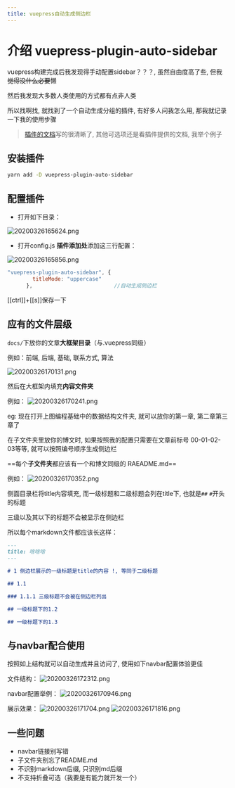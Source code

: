 ```yaml
---
title: vuepress自动生成侧边栏
---
```


# 介绍 vuepress-plugin-auto-sidebar


vuepress构建完成后我发现得手动配置sidebar？？？,  虽然自由度高了些, 但我~~觉得没什么必要~~懒

然后我发现大多数人类使用的方式都有点非人类

所以找啊找, 就找到了一个自动生成分组的插件, 有好多人问我怎么用, 那我就记录一下我的使用步骤

>[插件的文档](https://github.com/shanyuhai123/vuepress-plugin-auto-sidebar)写的很清晰了, 其他可选项还是看插件提供的文档, 我举个例子


## 安装插件

```sh
yarn add -D vuepress-plugin-auto-sidebar
```

## 配置插件

- 打开如下目录：

![20200326165624.png](https://raw.githubusercontent.com/fengwei2002/Pictures_02/master/img/20200326165624.png)

- 打开config.js **插件添加处**添加这三行配置：

![20200326165856.png](https://raw.githubusercontent.com/fengwei2002/Pictures_02/master/img/20200326165856.png)

```js
"vuepress-plugin-auto-sidebar", {
        titleMode: "uppercase"
      },                          //自动生成侧边栏
```

[[ctrl]]+[[s]]保存一下

## 应有的文件层级

`docs/`下放你的文章**大框架目录**（与.vuepress同级）

例如：前端, 后端, 基础, 联系方式, 算法

![20200326170131.png](https://raw.githubusercontent.com/fengwei2002/Pictures_02/master/img/20200326170131.png)

然后在大框架内填充**内容文件夹**

例如：
![20200326170241.png](https://raw.githubusercontent.com/fengwei2002/Pictures_02/master/img/20200326170241.png)

eg: 现在打开上图编程基础中的数据结构文件夹, 就可以放你的第一章, 第二章第三章了


在子文件夹里放你的博文时, 如果按照我的配置只需要在文章前标号
00-01-02-03等等, 就可以按照编号顺序生成侧边栏


==每个**子文件夹**都应该有一个和博文同级的 RAEADME.md==


例如：
![20200326170352.png](https://raw.githubusercontent.com/fengwei2002/Pictures_02/master/img/20200326170352.png)

侧面目录栏将title内容填充, 而一级标题和二级标题会列在title下, 也就是`##` `#`开头的标题

三级以及其以下的标题不会被显示在侧边栏

所以每个markdown文件都应该长这样：

```markdown
---
title: 啥啥啥
---

# 1 侧边栏展示的一级标题是title的内容 !, 等同于二级标题

## 1.1 

### 1.1.1 三级标题不会被在侧边栏列出

## 一级标题下的1.2

## 一级标题下的1.3

```

## 与navbar配合使用 

按照如上结构就可以自动生成并且访问了,  使用如下navbar配置体验更佳

文件结构：
![20200326172312.png](https://raw.githubusercontent.com/fengwei2002/Pictures_02/master/img/20200326172312.png)

navbar配置举例：
![20200326170946.png](https://raw.githubusercontent.com/fengwei2002/Pictures_02/master/img/20200326170946.png)

展示效果：
![20200326171704.png](https://raw.githubusercontent.com/fengwei2002/Pictures_02/master/img/20200326171704.png)
![20200326171816.png](https://raw.githubusercontent.com/fengwei2002/Pictures_02/master/img/20200326171816.png)


## 一些问题

- navbar链接别写错
- 子文件夹别忘了README.md 
- 不识别markdown后缀, 只识别md后缀
- 不支持折叠可选（我要是有能力就开发一个）

